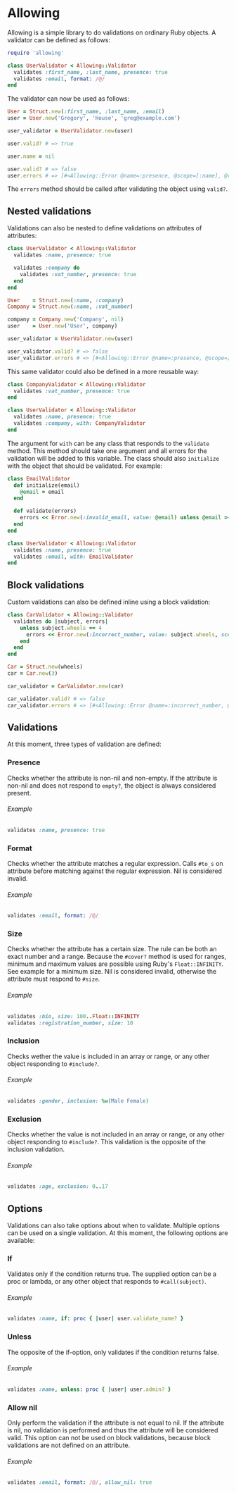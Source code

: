 # Allowing

Allowing is a simple library to do validations on ordinary Ruby objects. A validator can be defined as follows:

```ruby
require 'allowing'

class UserValidator < Allowing::Validator
  validates :first_name, :last_name, presence: true
  validates :email, format: /@/
end
```

The validator can now be used as follows:

```ruby
User = Struct.new(:first_name, :last_name, :email)
user = User.new('Gregory', 'House', 'greg@example.com')

user_validator = UserValidator.new(user)

user.valid? # => true

user.name = nil

user.valid? # => false
user.errors # => [#<Allowing::Error @name=:presence, @scope=[:name], @value=nil, @validation=...>]
```

The `errors` method should be called after validating the object using `valid?`.

## Nested validations

Validations can also be nested to define validations on attributes of attributes:

```ruby
class UserValidator < Allowing::Validator
  validates :name, presence: true

  validates :company do
    validates :vat_number, presence: true
  end
end

User    = Struct.new(:name, :company)
Company = Struct.new(:name, :vat_number)

company = Company.new('Company', nil)
user    = User.new('User', company)

user_validator = UserValidator.new(user)

user_validator.valid? # => false
user_validator.errors # => [#<Allowing::Error @name=:presence, @scope=[:company, :vat_number], @value=nil @validation=...>]
```

This same validator could also be defined in a more reusable way:

```ruby
class CompanyValidator < Allowing::Validator
  validates :vat_number, presence: true
end

class UserValidator < Allowing::Validator
  validates :name, presence: true
  validates :company, with: CompanyValidator
end
```

The argument for `with` can be any class that responds to the `validate` method. This method should take one argument and all errors for the validation will be added to this variable. The class should also `initialize` with the object that should be validated. For example:

```ruby
class EmailValidator
  def initialize(email)
    @email = email
  end 

  def validate(errors)
    errors << Error.new(:invalid_email, value: @email) unless @email =~ /@/
  end
end

class UserValidator < Allowing::Validator
  validates :name, presence: true
  validates :email, with: EmailValidator
end
```

## Block validations

Custom validations can also be defined inline using a block validation:

```ruby
class CarValidator < Allowing::Validator
  validates do |subject, errors|
    unless subject.wheels == 4
      errors << Error.new(:incorrect_number, value: subject.wheels, scope: :wheels)
    end
  end
end

Car = Struct.new(wheels)
car = Car.new(3)

car_validator = CarValidator.new(car)

car_validator.valid? # => false
car_validator.errors # => [#<Allowing::Error @name=:incorrect_number, @scope=[:wheels], @value=3, @validation=...>]
```

## Validations

At this moment, three types of validation are defined:

### Presence 

Checks whether the attribute is non-nil and non-empty. If the attribute is non-nil and does not respond to `empty?`, the object is always considered present.

###### Example

```ruby
validates :name, presence: true
```

### Format

Checks whether the attribute matches a regular expression. Calls `#to_s` on attribute before matching against the regular expression. Nil is considered invalid.

###### Example

```ruby
validates :email, format: /@/
```

### Size

Checks whether the attribute has a certain size. The rule can be both an exact number and a range. Because the `#cover?` method is used for ranges, minimum and maximum values are possible using Ruby's `Float::INFINITY`. See example for a minimum size. Nil is considered invalid, otherwise the attribute must respond to `#size`.

###### Example

```ruby
validates :bio, size: 100..Float::INFINITY
validates :registration_number, size: 10
```


### Inclusion

Checks wether the value is included in an array or range, or any other object responding to `#include?`.

###### Example

```ruby
validates :gender, inclusion: %w(Male Female)
```


### Exclusion

Checks whether the value is not included in an array or range, or any other object responding to `#include?`. This validation is the opposite of the inclusion validation.

###### Example

```ruby
validates :age, exclusion: 0..17
```

## Options

Validations can also take options about when to validate. Multiple options can be used on a single validation. At this moment, the following options are available:

### If

Validates only if the condition returns true. The supplied option can be a proc or lambda, or any other object that responds to `#call(subject)`.

###### Example

```ruby
validates :name, if: proc { |user| user.validate_name? }
```

### Unless

The opposite of the if-option, only validates if the condition returns false.

###### Example

```ruby
validates :name, unless: proc { |user| user.admin? }
```

### Allow nil

Only perform the validation if the attribute is not equal to nil. If the attribute is nil, no validation is performed and thus the attribute will be considered valid. This option can not be used on block validations, because block validations are not defined on an attribute.

###### Example

```ruby
validates :email, format: /@/, allow_nil: true
```
